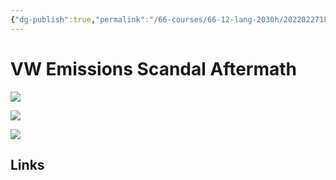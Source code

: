 ```yaml
---
{"dg-publish":true,"permalink":"/66-courses/66-12-lang-2030h/20220227183116-vw-emissions-scandal-aftermath/","dgHomeLink":true,"dgPassFrontmatter":false}
---
```



# VW Emissions Scandal Aftermath

![](@kolleweVolkswagenEmissionsScandal2015#^bfeb50)

![](@kolleweVolkswagenEmissionsScandal2015#^ae47eb)

![](@kolleweVolkswagenEmissionsScandal2015#^3719df)

## Links

